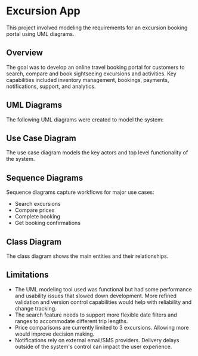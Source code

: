 
# Excursion App

This project involved modeling the requirements for an excursion booking portal using UML diagrams.






## Overview
The goal was to develop an online travel booking portal for customers to search, compare and book sightseeing excursions and activities. Key capabilities included inventory management, bookings, payments, notifications, support, and analytics.

## UML Diagrams
The following UML diagrams were created to model the system:

## Use Case Diagram
The use case diagram models the key actors and top level functionality of the system.

## Sequence Diagrams
Sequence diagrams capture workflows for major use cases:

* Search excursions
* Compare prices
* Complete booking
* Get booking confirmations
## Class Diagram
The class diagram shows the main entities and their relationships.

## Limitations
* The UML modeling tool used was functional but had some performance and usability issues that slowed down development. More refined validation and version control capabilities would help with reliability and change tracking.
* The search feature needs to support more flexible date filters and ranges to accommodate different trip lengths.
* Price comparisons are currently limited to 3 excursions. Allowing more would improve decision making.
* Notifications rely on external email/SMS providers. Delivery delays outside of the system's control can impact the user experience.